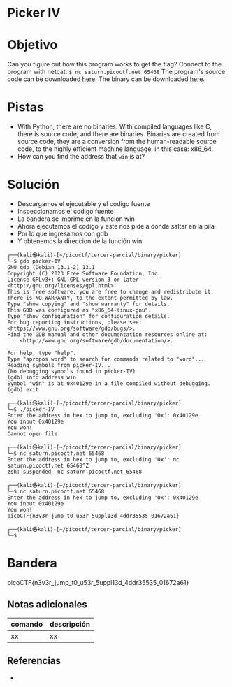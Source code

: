 # Picker IV

# Objetivo
Can you figure out how this program works to get the flag? Connect to the program with netcat: `$ nc saturn.picoctf.net 65468` The program's source code can be downloaded [here](https://artifacts.picoctf.net/c/527/picker-IV.c). The binary can be downloaded [here](https://artifacts.picoctf.net/c/527/picker-IV).

# Pistas
- With Python, there are no binaries. With compiled languages like C, there is source code, and there are binaries. Binaries are created from source code, they are a conversion from the human-readable source code, to the highly efficient machine language, in this case: x86_64.
- How can you find the address that `win` is at?

# Solución
- Descargamos el ejecutable y el codigo fuente
- Inspeccionamos el codigo fuente
- La bandera se imprime en la funcion win
- Ahora ejecutamos el codigo y este nos pide a donde saltar en la pila
- Por lo que ingresamos con gdb
- Y obtenemos la direccion de la función win
```
┌──(kali㉿kali)-[~/picoctf/tercer-parcial/binary/picker]
└─$ gdb picker-IV 
GNU gdb (Debian 13.1-2) 13.1
Copyright (C) 2023 Free Software Foundation, Inc.
License GPLv3+: GNU GPL version 3 or later <http://gnu.org/licenses/gpl.html>
This is free software: you are free to change and redistribute it.
There is NO WARRANTY, to the extent permitted by law.
Type "show copying" and "show warranty" for details.
This GDB was configured as "x86_64-linux-gnu".
Type "show configuration" for configuration details.
For bug reporting instructions, please see:
<https://www.gnu.org/software/gdb/bugs/>.
Find the GDB manual and other documentation resources online at:
    <http://www.gnu.org/software/gdb/documentation/>.

For help, type "help".
Type "apropos word" to search for commands related to "word"...
Reading symbols from picker-IV...
(No debugging symbols found in picker-IV)
(gdb) info address win
Symbol "win" is at 0x40129e in a file compiled without debugging.
(gdb) exit
                                                                                  
┌──(kali㉿kali)-[~/picoctf/tercer-parcial/binary/picker]
└─$ ./picker-IV  
Enter the address in hex to jump to, excluding '0x': 0x40129e
You input 0x40129e
You won!
Cannot open file.
                                                                                  
┌──(kali㉿kali)-[~/picoctf/tercer-parcial/binary/picker]
└─$ nc saturn.picoctf.net 65468
Enter the address in hex to jump to, excluding '0x': nc saturn.picoctf.net 65468^Z
zsh: suspended  nc saturn.picoctf.net 65468
                                                                                  
┌──(kali㉿kali)-[~/picoctf/tercer-parcial/binary/picker]
└─$ nc saturn.picoctf.net 65468
Enter the address in hex to jump to, excluding '0x': 0x40129e
You input 0x40129e
You won!
picoCTF{n3v3r_jump_t0_u53r_5uppl13d_4ddr35535_01672a61}
                                                                                  
┌──(kali㉿kali)-[~/picoctf/tercer-parcial/binary/picker]
└─$ 

```

# Bandera
picoCTF{n3v3r_jump_t0_u53r_5uppl13d_4ddr35535_01672a61}

## Notas adicionales
| comando | descripción |
| ------ | ------ |
| xx | xx |

## Referencias
- []()